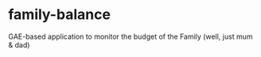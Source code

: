 family-balance
==============

GAE-based application to monitor the budget of the Family (well, just mum &amp; dad)
